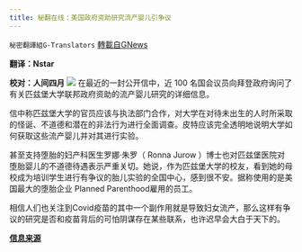 ```yaml
---
title: 秘翻在线：美国政府资助研究流产婴儿引争议
---
```

`秘密翻譯組G-Translators` [轉載自GNews](https://gnews.org/zh-hans/1577200/)

**翻译：Nstar**

**校对：人间四月**
![](https://assets.gnews.org/wp-content/uploads/2021/10/Screenshot-2021-10-06-230916-1.jpg)
在最近的一封公开信中，近 100 名国会议员向拜登政府询问了有关匹兹堡大学联邦政府资助的流产婴儿研究的详细信息。

信中称匹兹堡大学的官员应该与执法部门合作，对大学在对待未出生的人时所采取的怪诞、不道德和潜在的非法行为进行全面调查。皮特应该完全透明地说明大学如何获取这些流产婴儿并对其进行实验。

甚至支持堕胎的妇产科医生罗娜·朱罗（ Ronna Jurow ）博士也对匹兹堡医院对堕胎婴儿的不道德待遇表示严重关切。她说，作为匹兹堡大学的校友，看到她的母校成为培训学生进行有争议的胎儿实验的全国中心，感到很不安。据称使用的是美国最大的堕胎企业 Planned Parenthood雇用的员工。

相信人们也关注到Covid疫苗的其中一个副作用就是导致妇女流产，那么这样有争议的研究是否和疫苗背后的可怕阴谋存在某些联系，也许迟早会大白于天下的。

**[信息来源](https://thefederalist.com/2021/10/04/public-officials-silent-about-allegations-of-nazi-level-experiments-at-the-university-of-pittsburgh/)**
